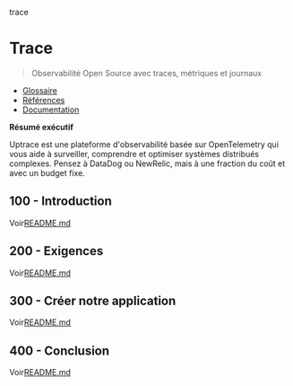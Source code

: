 trace

# Trace

> Observabilité Open Source avec traces, métriques et journaux

-   [Glossaire](./GLOSSARY.md)
-   [Références](./REFERENCES.md)
-   [Documentation](./DOCUMENTATION.md)

**Résumé exécutif**

Uptrace est une plateforme d'observabilité basée sur OpenTelemetry qui vous aide à surveiller, comprendre et optimiser
systèmes distribués complexes. Pensez à DataDog ou NewRelic, mais à une fraction du coût et avec un budget fixe.

## 100 - Introduction

Voir[README.md](./100/README.md)

## 200 - Exigences

Voir[README.md](./200/README.md)

## 300 - Créer notre application

Voir[README.md](./300/README.md)

## 400 - Conclusion

Voir[README.md](./400/README.md)
